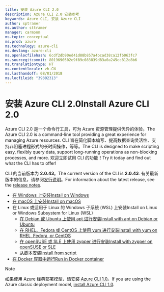 ```yaml
---
title: 安装 Azure CLI 2.0
description: Azure CLI 2.0 安装参考
keywords: Azure CLI, 安装 Azure CLI
author: sptramer
ms.author: sttramer
manager: carmonm
ms.topic: conceptual
ms.prod: azure
ms.technology: azure-cli
ms.devlang: azure-cli
ms.openlocfilehash: 6cdf2db90ed41d88b857a4bcad38ca12fb063fc7
ms.sourcegitcommit: 8019690502e9f89c083839d83a0a245cc812e8b6
ms.translationtype: HT
ms.contentlocale: zh-CN
ms.lasthandoff: 08/01/2018
ms.locfileid: "39392313"
---
```

# <a name="install-azure-cli-20"></a><span data-ttu-id="6a246-104">安装 Azure CLI 2.0</span><span class="sxs-lookup"><span data-stu-id="6a246-104">Install Azure CLI 2.0</span></span>

<span data-ttu-id="6a246-105">Azure CLI 2.0 是一个命令行工具，可为 Azure 资源管理提供优异的体验。</span><span class="sxs-lookup"><span data-stu-id="6a246-105">The Azure CLI 2.0 is a command-line tool providing a great experience for managing Azure resources.</span></span> <span data-ttu-id="6a246-106">CLI 旨在简化脚本编写、提高数据查询灵活性、支持非阻塞进程形式的长时间操作，等等。</span><span class="sxs-lookup"><span data-stu-id="6a246-106">The CLI is designed to make scripting easy, flexibly query data, support long-running operations as non-blocking processes, and more.</span></span> <span data-ttu-id="6a246-107">欢迎立即试用 CLI 的功能！</span><span class="sxs-lookup"><span data-stu-id="6a246-107">Try it today and find out what the CLI has to offer!</span></span>

<span data-ttu-id="6a246-108">CLI 的当前版本为 __2.0.43__。</span><span class="sxs-lookup"><span data-stu-id="6a246-108">The current version of the CLI is __2.0.43__.</span></span> <span data-ttu-id="6a246-109">有关最新版本的信息，请参阅[发行说明](release-notes-azure-cli.md)。</span><span class="sxs-lookup"><span data-stu-id="6a246-109">For information about the latest release, see the [release notes](release-notes-azure-cli.md).</span></span>

* [<span data-ttu-id="6a246-110">在 Windows 上安装</span><span class="sxs-lookup"><span data-stu-id="6a246-110">Install on Windows</span></span>](install-azure-cli-windows.md)
* [<span data-ttu-id="6a246-111">在 macOS 上安装</span><span class="sxs-lookup"><span data-stu-id="6a246-111">Install on macOS</span></span>](install-azure-cli-macos.md)
* <span data-ttu-id="6a246-112">在 Linux 或适用于 Linux 的 Windows 子系统 (WSL) 上安装</span><span class="sxs-lookup"><span data-stu-id="6a246-112">Install on Linux or Windows Subsystem for Linux (WSL)</span></span>
  * [<span data-ttu-id="6a246-113">在 Debian 或 Ubuntu 上使用 apt 进行安装</span><span class="sxs-lookup"><span data-stu-id="6a246-113">Install with apt on Debian or Ubuntu</span></span>](install-azure-cli-apt.md)
  * [<span data-ttu-id="6a246-114">在 RHEL、Fedora 或 CentOS 上使用 yum 进行安装</span><span class="sxs-lookup"><span data-stu-id="6a246-114">Install with yum on RHEL, Fedora, or CentOS</span></span>](install-azure-cli-yum.md)
  * [<span data-ttu-id="6a246-115">在 openSUSE 或 SLE 上使用 zypper 进行安装</span><span class="sxs-lookup"><span data-stu-id="6a246-115">Install with zypper on openSUSE or SLE</span></span>](install-azure-cli-zypper.md)
  * [<span data-ttu-id="6a246-116">从脚本安装</span><span class="sxs-lookup"><span data-stu-id="6a246-116">Install from script</span></span>](install-azure-cli-linux.md)
* [<span data-ttu-id="6a246-117">在 Docker 容器中运行</span><span class="sxs-lookup"><span data-stu-id="6a246-117">Run in Docker container</span></span>](run-azure-cli-docker.md)

> [!NOTE]
> <span data-ttu-id="6a246-118">如果使用 Azure 经典部署模型，请[安装 Azure CLI 1.0](install-cli-version-1.0.md)。</span><span class="sxs-lookup"><span data-stu-id="6a246-118">If you are using the Azure classic deployment model, [install Azure CLI 1.0](install-cli-version-1.0.md).</span></span>
